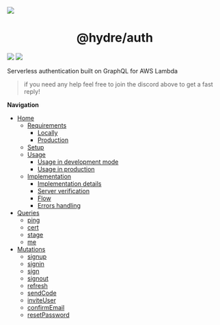 ![][licence]

<h1 align=center>@hydre/auth</h1>

[![][discord]][discordlink] [![][twitter]][twitterlink]

[licence]: https://img.shields.io/github/license/HydreIO/doubt.svg?style=for-the-badge
[twitter]: https://img.shields.io/badge/follow-us-blue.svg?logo=twitter&style=for-the-badge
[twitterlink]: https://twitter.com/hydreio
[discord]: https://img.shields.io/discord/398114799776694272.svg?logo=discord&style=for-the-badge
[discordlink]: https://discord.gg/bRSpRpD

Serverless authentication built on GraphQL for AWS Lambda

> if you need any help feel free to join the discord above to get a fast reply!

**__Navigation__**

* [Home](/)
  * [Requirements](requirements.md)
    * [Locally](requirements.md#Locally)
    * [Production](requirements.md#Production)
  * [Setup](setup.md)
  * [Usage](usage.md)
    * [Usage in development mode](usage.md#Usage-in-development-mode)
    * [Usage in production](usage.md#Usage-in-production)
  * [Implementation](implem.md)
    * [Implementation details](implem.md#Implementation-details)
    * [Server verification](implem.md#Server-verification)
    * [Flow](implem.md#Flow)
    * [Errors handling](implem.md#errors-handling)
* [Queries](queries/)
  * [ping](queries/#ping)
  * [cert](queries/#cert)
  * [stage](queries/#stage)
  * [me](queries/#me)
* [Mutations](mutations/)
  * [signup](mutations/#signup)
  * [signin](mutations/#signin)
  * [sign](mutations/#sign)
  * [signout](mutations/#signout)
  * [refresh](mutations/#refresh)
  * [sendCode](mutations/#sendCode)
  * [inviteUser](mutations/#inviteUser)
  * [confirmEmail](mutations/#confirmEmail)
  * [resetPassword](mutations/#resetPassword)